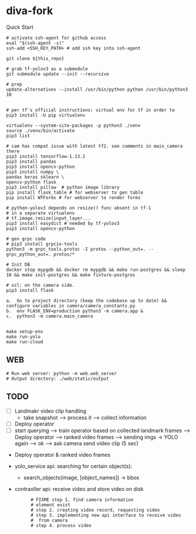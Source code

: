# diva-fork

Quick Start

```{shell}
# activate ssh-agent for github access
eval "$(ssh-agent -s)"
ssh-add <SSH_KEY_PATH> # add ssh key into ssh-agent

git clone ${this_repo}

# grab tf-yolov3 as a submodule
git submodule update --init --recursive

# prep
update-alternatives --install /usr/bin/python python /usr/bin/python3 10


# per tf's official instructions: virtual env for tf in order to  
pip3 install -U pip virtualenv

virtualenv --system-site-packages -p python3 ./venv
source ./venv/bin/activate
pip3 list

# cam has compat issue with latest tf2. see comments in main_camera there  
pip3 install tensorflow-1.13.1 
pip3 install pandas
pip3 install opencv-python 
pip3 install numpy \
pandas keras sklearn \
opencv-python flask 
pip3 install pillow  # python image library
pip install flask_table # for webserver to gen table
pip install WTForms # for webserver to render forms

# python-yolov3 depends on resize() func absent in tf-1
# in a separate virtualenv
# tf.image.resize(input_layer...
pip3 install easydict # needed by tf-yolov3
pip3 install opencv-python 

# gen grpc code
# pip3 install grpcio-tools
python3 -m grpc_tools.protoc -I protos --python_out=. --grpc_python_out=. protos/*

# Init DB
docker stop mypgdb && docker rm mypgdb && make run-postgres && sleep 10 && make init-postgres && make fixture-postgres

# xzl: on the camera side. 
pip3 install flask

a.	Go to project directory (keep the codebase up to date) && configure variables in camera/camera_constants.py
b.	env FLASK_ENV=production python3 -m camera.app &
c.	python3 -m camera.main_camera


make setup-env
make run-yolo
make run-cloud

```

## WEB

```{shell}
# Run web server: python -m web.web_server
# Output directory: ./web/static/output
```

## TODO

* [ ] Landmakr video clip handling
    * take snapshot --> process it --> collect information
* [ ] Deploy operator
* [ ] start querying --> train operator based on collected landmark frames --> Deploy operator --> ranked video frames --> sending imgs -> YOLO again --> ok --> ask camera send video clip (5 sec)

* Deploy operator & ranked video frames

* yolo_service api: searching for certain object(s):
    * search_objects(image, [object_names]) -> bbox

* contraoller api: receive video and store video on disk

            # FIXME step 1. find camera information
            # element exist
            # step 2. creating video record, requesting video
            # step 3. implementing new api interface to receive video
            #  from camera
            # step 4. process video